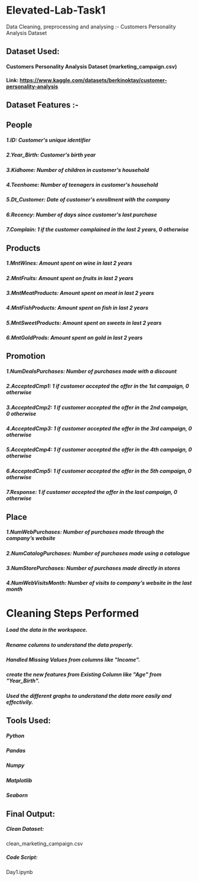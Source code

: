 # Elevated-Lab-Task1
Data Cleaning, preprocessing and analysing :- Customers Personality Analysis Dataset 
## Dataset Used:
#### Customers Personality Analysis Dataset (marketing_campaign.csv)
#### Link: https://www.kaggle.com/datasets/berkinoktay/customer-personality-analysis

## Dataset Features :-
## People
##### 1.ID: Customer's unique identifier
##### 2.Year_Birth: Customer's birth year
##### 3.Kidhome: Number of children in customer's household
##### 4.Teenhome: Number of teenagers in customer's household
##### 5.Dt_Customer: Date of customer's enrollment with the company
##### 6.Recency: Number of days since customer's last purchase
##### 7.Complain: 1 if the customer complained in the last 2 years, 0 otherwise

## Products
##### 1.MntWines: Amount spent on wine in last 2 years
##### 2.MntFruits: Amount spent on fruits in last 2 years
##### 3.MntMeatProducts: Amount spent on meat in last 2 years
##### 4.MntFishProducts: Amount spent on fish in last 2 years
##### 5.MntSweetProducts: Amount spent on sweets in last 2 years
##### 6.MntGoldProds: Amount spent on gold in last 2 years

## Promotion
##### 1.NumDealsPurchases: Number of purchases made with a discount
##### 2.AcceptedCmp1: 1 if customer accepted the offer in the 1st campaign, 0 otherwise
##### 3.AcceptedCmp2: 1 if customer accepted the offer in the 2nd campaign, 0 otherwise
##### 4.AcceptedCmp3: 1 if customer accepted the offer in the 3rd campaign, 0 otherwise
##### 5.AcceptedCmp4: 1 if customer accepted the offer in the 4th campaign, 0 otherwise
##### 6.AcceptedCmp5: 1 if customer accepted the offer in the 5th campaign, 0 otherwise
##### 7.Response: 1 if customer accepted the offer in the last campaign, 0 otherwise

## Place
##### 1.NumWebPurchases: Number of purchases made through the company’s website
##### 2.NumCatalogPurchases: Number of purchases made using a catalogue
##### 3.NumStorePurchases: Number of purchases made directly in stores
##### 4.NumWebVisitsMonth: Number of visits to company’s website in the last month

# Cleaning Steps Performed
##### Load the data in the workspace. 
##### Rename columns to understand the data properly.
##### Handled Missing Values from columns like "Income".
##### create the new features from Existing Column like "Age" from "Year_Birth".
##### Used the different graphs to understand the data more easily and effectivily.

## Tools Used:
##### Python
##### Pandas
##### Numpy
##### Matplotlib
##### Seaborn

## Final Output:
##### Clean Dataset:
clean_marketing_campaign.csv
##### Code Script:
Day1.ipynb
